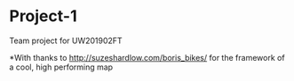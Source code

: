 # Project-1
Team project for UW201902FT




*With thanks to http://suzeshardlow.com/boris_bikes/ for the framework of a cool, high performing map

